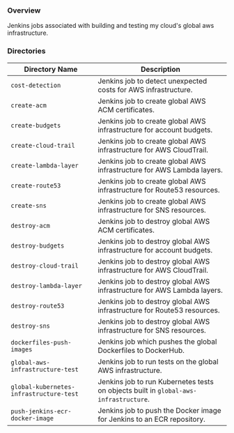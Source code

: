 ### Overview

Jenkins jobs associated with building and testing my cloud's global aws infrastructure.

### Directories

| Directory Name                          | Description                                                                          |
|-----------------------------------------|--------------------------------------------------------------------------------------|
| `cost-detection`                        | Jenkins job to detect unexpected costs for AWS infrastructure.                       |
| `create-acm`                            | Jenkins job to create global AWS ACM certificates.                                   |
| `create-budgets`                        | Jenkins job to create global AWS infrastructure for account budgets.                 |
| `create-cloud-trail`                    | Jenkins job to create global AWS infrastructure for AWS CloudTrail.                  |
| `create-lambda-layer`                   | Jenkins job to create global AWS infrastructure for AWS Lambda layers.               |
| `create-route53`                        | Jenkins job to create global AWS infrastructure for Route53 resources.               |
| `create-sns`                            | Jenkins job to create global AWS infrastructure for SNS resources.                   |
| `destroy-acm`                           | Jenkins job to destroy global AWS ACM certificates.                                  |
| `destroy-budgets`                       | Jenkins job to destroy global AWS infrastructure for account budgets.                |
| `destroy-cloud-trail`                   | Jenkins job to destroy global AWS infrastructure for AWS CloudTrail.                 |
| `destroy-lambda-layer`                  | Jenkins job to destroy global AWS infrastructure for AWS Lambda layers.              |
| `destroy-route53`                       | Jenkins job to destroy global AWS infrastructure for Route53 resources.              |
| `destroy-sns`                           | Jenkins job to destroy global AWS infrastructure for SNS resources.                  |
| `dockerfiles-push-images`               | Jenkins job which pushes the global Dockerfiles to DockerHub.                        |
| `global-aws-infrastructure-test`        | Jenkins job to run tests on the global AWS infrastructure.                           |
| `global-kubernetes-infrastructure-test` | Jenkins job to run Kubernetes tests on objects built in `global-aws-infrastructure`. |
| `push-jenkins-ecr-docker-image`         | Jenkins job to push the Docker image for Jenkins to an ECR repository.               |